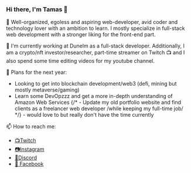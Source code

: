 ### Hi there, I'm Tamas 👋

📐 Well-organized, egoless and aspiring web-developer, avid coder and technology lover with an ambition to learn. I mostly specialize in full-stack web development with a stronger liking for the front-end part. 

🔨 I'm currently working at Dunelm as a full-stack developer. Additionally, I am a crypto/nft investor/researcher, part-time streamer on Twitch 📺 and I also spend some time editing videos for my youtube channel.

🌠 Plans for the next year: 
- Looking to get into blockchain development/web3 (defi, mining but mostly metaverse/gaming)
- Learn some DevOpzzz and get a more in-depth understanding of Amazon Web Services
{/* - Update my old portfolio website and find clients as a freelancer web developer /while keeping my full-time job/ */} - would love to but really don't have the time currently

📫 How to reach me: 
- [📺Twitch](https://twitch.tv/vandergempa)
- [📷Instagram](https://www.instagram.com/vandergempa)
- [💬Discord](https://discord.gg/SkhQdACYuk)
- [📘 Facebook](https://www.facebook.com/vandergempa)
